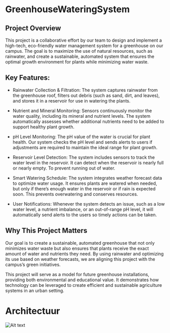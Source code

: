 # GreenhouseWateringSystem

## Project Overview
This project is a collaborative effort by our team to design and implement a high-tech, eco-friendly water management system for a greenhouse on our campus. The goal is to maximize the use of natural resources, such as rainwater, and create a sustainable, automated system that ensures the optimal growth environment for plants while minimizing water waste.

## Key Features:
* Rainwater Collection & Filtration: The system captures rainwater from the greenhouse roof, filters out debris (such as sand, dirt, and leaves), and stores it in a reservoir for use in watering the plants.

* Nutrient and Mineral Monitoring: Sensors continuously monitor the water quality, including its mineral and nutrient levels. The system automatically assesses whether additional nutrients need to be added to 
  support healthy plant growth.

* pH Level Monitoring: The pH value of the water is crucial for plant health. Our system checks the pH level and sends alerts to users if adjustments are required to maintain the ideal range for plant growth.

* Reservoir Level Detection: The system includes sensors to track the water level in the reservoir. It can detect when the reservoir is nearly full or nearly empty. To prevent running out 
  of water.

* Smart Watering Schedule: The system integrates weather forecast data to optimize water usage. It ensures plants are watered when needed, but only if there’s enough water in the reservoir or if rain is 
  expected soon. This prevents overwatering and conserves resources.

* User Notifications: Whenever the system detects an issue, such as a low water level, a nutrient imbalance, or an out-of-range pH level, it will automatically send alerts to the users so timely actions can 
  be taken.

## Why This Project Matters
Our goal is to create a sustainable, automated greenhouse that not only minimizes water waste but also ensures that plants receive the exact amount of water and nutrients they need. By using rainwater and optimizing its use based on weather forecasts, we are aligning this project with the campus’s green initiatives.

This project will serve as a model for future greenhouse installations, providing both environmental and educational value. It demonstrates how technology can be leveraged to create efficient and sustainable agriculture systems in an urban setting.


# Architectuur

<img src="/images/" alt="Alt text">


